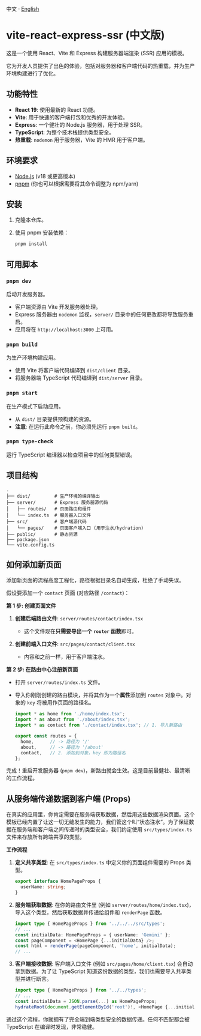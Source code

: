 中文 · [English](./README_en.md) 

# vite-react-express-ssr (中文版)

这是一个使用 React、Vite 和 Express 构建服务器端渲染 (SSR) 应用的模板。

它为开发人员提供了出色的体验，包括对服务器和客户端代码的热重载，并为生产环境构建进行了优化。

## 功能特性

-   **React 19**: 使用最新的 React 功能。
-   **Vite**: 用于快速的客户端打包和优秀的开发体验。
-   **Express**: 一个健壮的 Node.js 服务器，用于处理 SSR。
-   **TypeScript**: 为整个技术栈提供类型安全。
-   **热重载**: `nodemon` 用于服务器，Vite 的 HMR 用于客户端。

## 环境要求

-   [Node.js](https://nodejs.org/) (v18 或更高版本)
-   [pnpm](https://pnpm.io/) (你也可以根据需要将其命令调整为 npm/yarn)

## 安装

1.  克隆本仓库。
2.  使用 pnpm 安装依赖：

    ```bash
    pnpm install
    ```

## 可用脚本

### `pnpm dev`

启动开发服务器。

-   客户端资源由 Vite 开发服务器处理。
-   Express 服务器由 `nodemon` 监视，`server/` 目录中的任何更改都将导致服务重启。
-   应用将在 `http://localhost:3000` 上可用。

### `pnpm build`

为生产环境构建应用。

-   使用 Vite 将客户端代码编译到 `dist/client` 目录。
-   将服务器端 TypeScript 代码编译到 `dist/server` 目录。

### `pnpm start`

在生产模式下启动应用。

-   从 `dist/` 目录提供预构建的资源。
-   **注意**: 在运行此命令之前，你必须先运行 `pnpm build`。

### `pnpm type-check`

运行 TypeScript 编译器以检查项目中的任何类型错误。

## 项目结构

```
.
├── dist/         # 生产环境的编译输出
├── server/       # Express 服务器源代码
│   ├── routes/   # 页面路由和组件
│   └── index.ts  # 服务器入口文件
├── src/          # 客户端源代码
│   └── pages/    # 页面客户端入口 (用于注水/hydration)
├── public/       # 静态资源
├── package.json
└── vite.config.ts
```

## 如何添加新页面

添加新页面的流程高度工程化，路径根据目录名自动生成，杜绝了手动失误。

假设要添加一个 `contact` 页面 (对应路径 `/contact`)：

**第 1 步: 创建页面文件**

1.  **创建后端路由文件**: `server/routes/contact/index.tsx`
    -   这个文件现在**只需要导出一个 `router` 函数**即可。

2.  **创建前端入口文件**: `src/pages/contact/client.tsx`
    -   内容和之前一样，用于客户端注水。

**第 2 步: 在路由中心注册新页面**

-   打开 `server/routes/index.ts` 文件。
-   导入你刚刚创建的路由模块，并将其作为一个**属性**添加到 `routes` 对象中。对象的 `key` 将被用作页面的路径名。

    ```typescript
    import * as home from './home/index.tsx';
    import * as about from './about/index.tsx';
    import * as contact from './contact/index.tsx'; // 1. 导入新路由

    export const routes = {
      home,      // -> 路径为 '/'
      about,     // -> 路径为 '/about'
      contact,   // 2. 添加到对象，key 即为路径名
    };
    ```

完成！重启开发服务器 (`pnpm dev`)，新路由就会生效。这是目前最健壮、最清晰的工作流程。

## 从服务端传递数据到客户端 (Props)

在真实的应用里，你肯定需要在服务端获取数据，然后用这些数据渲染页面。这个模板已经内置了让这一切无缝发生的能力，我们管这个叫“状态注水”。为了保证数据在服务端和客户端之间传递时的类型安全，我们约定使用 `src/types/index.ts` 文件来存放所有跨端共享的类型。

**工作流程**

1.  **定义共享类型**: 在 `src/types/index.ts` 中定义你的页面组件需要的 Props 类型。
    ```typescript
    export interface HomePageProps {
      userName: string;
    }
    ```
2.  **服务端获取数据**: 在你的路由文件里 (例如 `server/routes/home/index.tsx`)，导入这个类型，然后获取数据并传递给组件和 `renderPage` 函数。
    ```typescript
    import type { HomePageProps } from '../../../src/types';
    // ...
    const initialData: HomePageProps = { userName: 'Gemini' };
    const pageComponent = <HomePage {...initialData} />;
    const html = renderPage(pageComponent, 'home', initialData);
    // ...
    ```
3.  **客户端接收数据**: 客户端入口文件 (例如 `src/pages/home/client.tsx`) 会自动拿到数据。为了让 TypeScript 知道这份数据的类型，我们也需要导入共享类型并进行断言。
    ```typescript
    import type { HomePageProps } from '../../types';
    // ...
    const initialData = JSON.parse(...) as HomePageProps;
    hydrateRoot(document.getElementById('root')!, <HomePage {...initialData} />);
    ```

通过这个流程，你就拥有了完全端到端类型安全的数据传递。任何不匹配都会被 TypeScript 在编译时发现，非常稳健。
